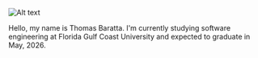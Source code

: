![Alt text](https://postimg.cc/bDXQnsML)


Hello, my name is Thomas Baratta. I'm currently studying software engineering at Florida Gulf Coast University and expected to graduate in May, 2026.



